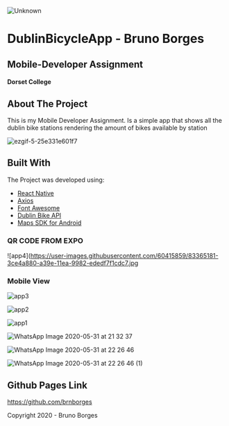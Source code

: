 ![Unknown](https://user-images.githubusercontent.com/60415859/83362129-c4262200-a386-11ea-956d-f7db8f3176fb.jpg)

# DublinBicycleApp - Bruno Borges
## Mobile-Developer  Assignment 
#### Dorset College

## About The Project

This is my Mobile Developer Assignment. Is a simple app that shows all the dublin bike stations rendering the amount of bikes available by station

![ezgif-5-25e331e601f7](https://user-images.githubusercontent.com/60415859/83365218-95b44100-a39e-11ea-9b74-19c55c7eb673.gif)


## Built With

The Project was developed using:

* [React Native](https://reactjs.org)
* [Axios](https://github.com/axios/axios)
* [Font Awesome](https://fontawesome.com)
* [Dublin Bike API](https://developer.jcdecaux.com/#/opendata/vls?page=getstarted)
* [Maps SDK for Android](https://developers.google.com/maps/documentation/android-sdk/intro?utm_source=google&utm_medium=cpc&utm_campaign=FY18-Q2-global-demandgen-paidsearchonnetworkhouseads-cs-maps_contactsal_saf&utm_content=text-ad-none-none-DEV_c-CRE_432498048459-ADGP_Hybrid+%7C+AW+SEM+%7C+SKWS+~+Maps+%7C+BMM+%7C++Maps+SDK+for+Android-KWID_43700053361877366-aud-596989456261:kwd-838843334388-userloc_1007850&utm_term=KW_%2Bmaps%20%2Bsdk%20%2Bandroid-ST_%2Bmaps+%2Bsdk+%2Bandroid&gclid=CjwKCAjwq832BRA5EiwACvCWsWxs914PCuYvfs9e2JTEtovOxtm7IMzJb-9S6rWbRlWQ6KMW7VOxQBoCLgYQAvD_BwE)

### QR CODE FROM EXPO

![app4](https://user-images.githubusercontent.com/60415859/83365181-3ce4a880-a39e-11ea-9982-ededf7f1cdc7.jpg

### Mobile View
![app3](https://user-images.githubusercontent.com/60415859/83365180-3c4c1200-a39e-11ea-8bb0-3768aa4cbe61.jpg)

![app2](https://user-images.githubusercontent.com/60415859/83365182-3ce4a880-a39e-11ea-8c84-d45bc1334e75.jpg)

![app1](https://user-images.githubusercontent.com/60415859/83365184-3d7d3f00-a39e-11ea-87a4-5d0aaf6d0647.jpg)

![WhatsApp Image 2020-05-31 at 21 32 37](https://user-images.githubusercontent.com/60415859/83365189-4bcb5b00-a39e-11ea-8327-c7a3304ef195.jpeg)

![WhatsApp Image 2020-05-31 at 22 26 46](https://user-images.githubusercontent.com/60415859/83365190-4c63f180-a39e-11ea-9222-478265e59cfd.jpeg)

![WhatsApp Image 2020-05-31 at 22 26 46 (1)](https://user-images.githubusercontent.com/60415859/83365191-4c63f180-a39e-11ea-83ce-27bf8cf01e8c.jpeg)


## Github Pages Link
https://github.com/brnborges

Copyright 2020 - Bruno Borges
